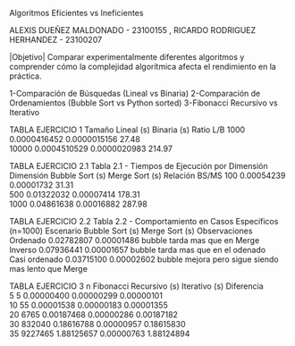 Algoritmos Eficientes vs Ineficientes
 
ALEXIS DUEÑEZ MALDONADO - 23100155 , RICARDO RODRIGUEZ HERHANDEZ - 23100207

|Objetivo|
Comparar experimentalmente diferentes algoritmos y comprender cómo la complejidad algorítmica afecta el rendimiento en la práctica.

1-Comparación de Búsquedas (Lineal vs Binaria)
2-Comparación de Ordenamientos (Bubble Sort vs Python sorted)
3-Fibonacci Recursivo vs Iterativo

TABLA EJERCICIO 1
Tamaño    Lineal (s)          Binaria (s)         Ratio L/B 
1000      0.0000416452        0.0000015156        27.48     
10000     0.0004510529        0.0000020983        214.97    



TABLA EJERCICIO 2.1
Tabla 2.1 - Tiempos de Ejecución por Dimensión
Dimensión Bubble Sort (s)     Merge Sort (s)      Relación BS/MS 
100       0.00054239          0.00001732          31.31          
500       0.01322032          0.00007414          178.31         
1000      0.04861638          0.00016882          287.98      

TABLA EJERCICIO 2.2
Tabla 2.2 - Comportamiento en Casos Específicos (n=1000)
Escenario      Bubble Sort (s)     Merge Sort (s)      Observaciones       
Ordenado       0.02782807          0.00001486         bubble tarda mas que en Merge             
Inverso        0.07936441          0.00001657         bubble tarda mas que en el odenado                     
Casi ordenado  0.03715100          0.00002602         bubble mejora pero sigue siendo mas lento que Merge

TABLA EJERCICIO 3
n    Fibonacci      Recursivo (s)       Iterativo (s)       Diferencia     
5    5              0.00000400          0.00000299          0.00000101     
10   55             0.00001538          0.00000183          0.00001355     
20   6765           0.00187468          0.00000286          0.00187182     
30   832040         0.18616788          0.00000957          0.18615830     
35   9227465        1.88125657          0.00000763          1.88124894     
